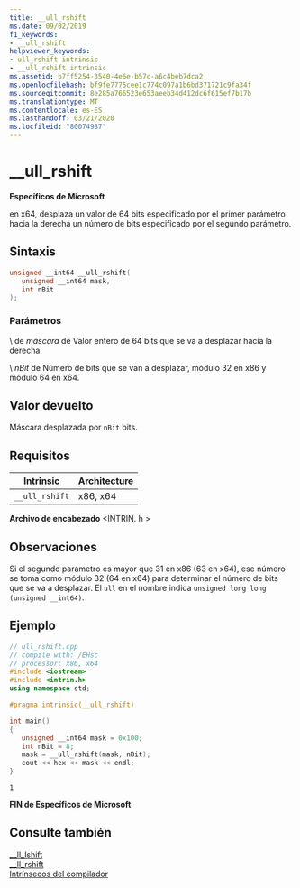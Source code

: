 ```yaml
---
title: __ull_rshift
ms.date: 09/02/2019
f1_keywords:
- __ull_rshift
helpviewer_keywords:
- ull_rshift intrinsic
- __ull_rshift intrinsic
ms.assetid: b7ff5254-3540-4e6e-b57c-a6c4beb7dca2
ms.openlocfilehash: bf9fe7775cee1c774c097a1b6bd371721c9fa34f
ms.sourcegitcommit: 8e285a766523e653aeeb34d412dc6f615ef7b17b
ms.translationtype: MT
ms.contentlocale: es-ES
ms.lasthandoff: 03/21/2020
ms.locfileid: "80074987"
---
```

# <a name="__ull_rshift"></a>__ull_rshift

**Específicos de Microsoft**

en x64, desplaza un valor de 64 bits especificado por el primer parámetro hacia la derecha un número de bits especificado por el segundo parámetro.

## <a name="syntax"></a>Sintaxis

```C
unsigned __int64 __ull_rshift(
   unsigned __int64 mask,
   int nBit
);
```

### <a name="parameters"></a>Parámetros

\ de *máscara*
de Valor entero de 64 bits que se va a desplazar hacia la derecha.

\ *nBit*
de Número de bits que se van a desplazar, módulo 32 en x86 y módulo 64 en x64.

## <a name="return-value"></a>Valor devuelto

Máscara desplazada por `nBit` bits.

## <a name="requirements"></a>Requisitos

|Intrinsic|Architecture|
|---------------|------------------|
|`__ull_rshift`|x86, x64|

**Archivo de encabezado** \<INTRIN. h >

## <a name="remarks"></a>Observaciones

Si el segundo parámetro es mayor que 31 en x86 (63 en x64), ese número se toma como módulo 32 (64 en x64) para determinar el número de bits que se va a desplazar. El `ull` en el nombre indica `unsigned long long (unsigned __int64)`.

## <a name="example"></a>Ejemplo

```cpp
// ull_rshift.cpp
// compile with: /EHsc
// processor: x86, x64
#include <iostream>
#include <intrin.h>
using namespace std;

#pragma intrinsic(__ull_rshift)

int main()
{
   unsigned __int64 mask = 0x100;
   int nBit = 8;
   mask = __ull_rshift(mask, nBit);
   cout << hex << mask << endl;
}
```

```Output
1
```

**FIN de Específicos de Microsoft**

## <a name="see-also"></a>Consulte también

[__ll_lshift](../intrinsics/ll-lshift.md)\
[__ll_rshift](../intrinsics/ll-rshift.md)\
[Intrínsecos del compilador](../intrinsics/compiler-intrinsics.md)
